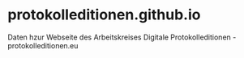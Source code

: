 # protokolleditionen.github.io
Daten hzur Webseite des Arbeitskreises Digitale Protokolleditionen - protokolleditionen.eu
